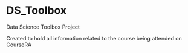 DS_Toolbox
==========

Data Science Toolbox Project

Created to hold all information related to the course being attended on CourseRA
